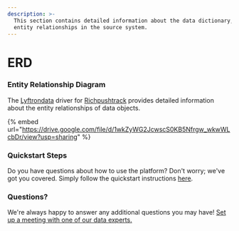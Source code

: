 ```yaml
---
description: >-
  This section contains detailed information about the data dictionary, and
  entity relationships in the source system.
---
```


# ERD

### Entity Relationship Diagram

The [Lyftrondata](https://www.lyftrondata.com/) driver for [Richpushtrack](https://www.lyftrondata.com/integration/marketing-analytics/rich-push//) provides detailed information about the entity relationships of data objects.

{% embed url="https://drive.google.com/file/d/1wkZyWG2JcwscS0KB5Nfrgw_wkwWLcbDr/view?usp=sharing" %}

### Quickstart Steps

Do you have questions about how to use the platform? Don't worry; we've got you covered. Simply follow the quickstart instructions [here](../README.md).

### Questions? <a href="#questions" id="questions"></a>

We're always happy to answer any additional questions you may have! [Set up a meeting with one of our data experts.](https://www.lyftrondata.com/book-a-meeting/)

